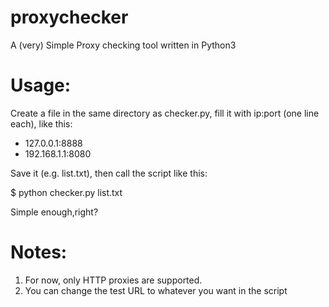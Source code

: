 # proxychecker
A (very) Simple Proxy checking tool written in Python3


# Usage:

Create a file in the same directory as checker.py, fill it with ip:port (one line each), like this:

* 127.0.0.1:8888
* 192.168.1.1:8080
  

Save it (e.g. list.txt), then call the script like this:

  $ python checker.py list.txt

Simple enough,right? 

# Notes:

1) For now, only HTTP proxies are supported.
2) You can change the test URL to whatever you want in the script
